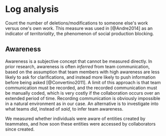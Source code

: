 # Log analysis


Count the number of deletions/modifications to someone else's work versus one's own work. This measure was used in [@Andre2014] as an indicator of *territoriality*, the phenomenon of social production blocking.

## Awareness
Awareness is a subjective concept that cannot be measured directly. In prior research, awareness is often *inferred* from team communication, based on the assumption that team members with high awareness are less likely to ask for clarifications, and instead more likely to push information before being asked [@Convertino2011]. A limit of this approach is that team communication must be recorded, and the recorded communication must be manually coded, which is very costly if the collaboration occurs over an extended period of time. Recording communication is obviously impossible in a natural environment as in our case. An alternative is to investigate into what teams *did*, instead of *said*, to infer team awareness.

We measured whether individuals were aware of entities created by teammates, and how soon these entities were accessed by collaborators since created.
